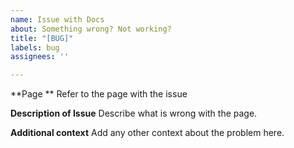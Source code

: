 ```yaml
---
name: Issue with Docs
about: Something wrong? Not working?
title: "[BUG]"
labels: bug
assignees: ''

---
```


**Page **
Refer to the page with the issue

**Description of Issue**
Describe what is wrong with the page.

**Additional context**
Add any other context about the problem here.
